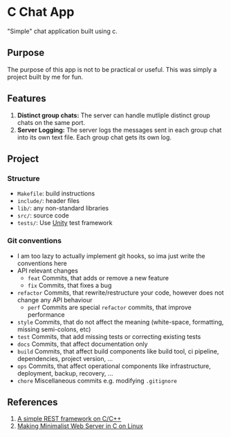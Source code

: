 # C Chat App

"Simple" chat application built using c.

## Purpose

The purpose of this app is not to be practical or useful. This was simply a project built by me for fun. 

## Features

1. **Distinct group chats:** The server can handle mutliple distinct group chats on the same port. 
2. **Server Logging:** The server logs the messages sent in each group chat into its own text file. Each group chat gets its own log.

## Project

### Structure

* `Makefile`: build instructions
* `include/`: header files
* `lib/`: any non-standard libraries
* `src/`: source code
* `tests/`: Use [Unity](https://github.com/ThrowTheSwitch/Unity) test framework

### Git conventions

* I am too lazy to actually implement git hooks, so ima just write the conventions here
* API relevant changes
    * `feat` Commits, that adds or remove a new feature
    * `fix` Commits, that fixes a bug
* `refactor` Commits, that rewrite/restructure your code, however does not change any API behaviour
    * `perf` Commits are special `refactor` commits, that improve performance
* `style` Commits, that do not affect the meaning (white-space, formatting, missing semi-colons, etc)
* `test` Commits, that add missing tests or correcting existing tests
* `docs` Commits, that affect documentation only
* `build` Commits, that affect build components like build tool, ci pipeline, dependencies, project version, ...
* `ops` Commits, that affect operational components like infrastructure, deployment, backup, recovery, ...
* `chore` Miscellaneous commits e.g. modifying `.gitignore`

## References

1. [A simple REST framework on C/C++](https://nipun-linuxtips.blogspot.com/2012/09/a-simple-rest-framework-on-cc.html)
2. [Making Minimalist Web Server in C on Linux](https://www.youtube.com/watch?v=2HrYIl6GpYg&ab_channel=NirLichtman)